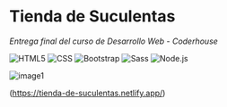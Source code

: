 # Tienda de Suculentas

_Entrega final del curso de Desarrollo Web - Coderhouse_

![HTML5](https://img.shields.io/badge/-HTML5-333333?style=flat&logo=HTML5)
![CSS](https://img.shields.io/badge/-CSS-333333?style=flat&logo=CSS3&logoColor=1572B6)
![Bootstrap](https://img.shields.io/badge/-Bootstrap-333333?style=flat&logo=bootstrap&logoColor=563D7C)
![Sass](https://img.shields.io/badge/Sass-333333?style=flat&logo=sass&logoColor=CC6699)
![Node.js](https://img.shields.io/badge/-Node.js-333333?style=flat&logo=node.js)




![image1](https://user-images.githubusercontent.com/93688550/145918161-1e2ad055-d8bf-4e6c-9611-13ad5200bda2.jpeg)

(https://tienda-de-suculentas.netlify.app/)

